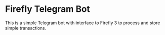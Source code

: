 # Firefly Telegram Bot

This is a simple Telegram bot with interface to Firefly 3 to process and store simple transactions.
